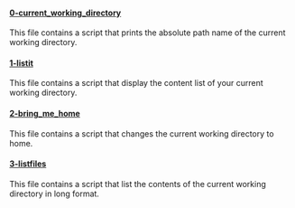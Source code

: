 #### [0-current_working_directory](0-current_working_directory)
This file contains a script that prints the absolute path name of the current working directory.

#### [1-listit](1-listit)
This file contains a script that display the content list of your current working directory.

#### [2-bring_me_home](2-bring_me_home)
This file contains a script that changes the current working directory to home.

#### [3-listfiles](3-listfiles)
This file contains a script that list the contents of the current working directory in long format.


